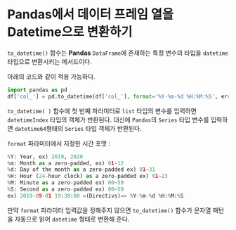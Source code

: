 # Pandas에서 데이터 프레임 열을 Datetime으로 변환하기

```to_datetime()``` 함수는 <b>Pandas</b> ```DataFrame```에 존재하는 특정 변수의 타입을 ```datetime``` 타입으로 변환시키는 메서드이다.

아래의 코드와 같이 적용 가능하다.

```python
import pandas as pd
df['col_'] = pd.to_datetime(df['col_'], format='%Y-%m-%d %H:%M:%S', errors='raise')

```

```to_datetime( )``` 함수에 첫 번째 파라미터로 ```list``` 타입의 변수를 입력하면 ```datetimeIndex``` 타입의 객체가 반환된다.
대신에 ```Pandas```의 ```Series``` 타입 변수를 입력하면 ```datetime64```형태의 ```Series``` 타입 객체가 반환된다.

```format``` 파라미터에서 지정한 시간 포맷 :
```python
%Y: Year, ex) 2019, 2020
%m: Month as a zero-padded, ex) 01~12
%d: Day of the month as a zero-padded ex) 01~31
%H: Hour (24-hour clock) as a zero-padded ex) 01~23
%M: Minute as a zero-padded ex) 00~59
%S: Second as a zero-padded ex) 00~59
ex) 2019-09-01 19:30:00 =(Directivs)=> %Y-%m-%d %H:%M:%S
```

만약 ```format``` 파라미터 입력값을 정해주지 않으면 ```to_datetime()``` 함수가 문자열 패턴을 자동으로 읽어 ```datetime``` 형태로 변환해 준다. 
